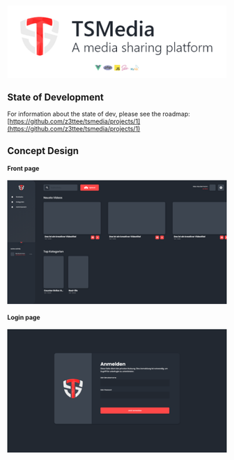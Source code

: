 ![Header](/concepts/github_header.png)

## State of Development
For information about the state of dev, please see the roadmap: [https://github.com/z3ttee/tsmedia/projects/1](https://github.com/z3ttee/tsmedia/projects/1)

## Concept Design

#### Front page
![Main Page](/concepts/main_page.png)
#### Login page
![Login Page](/concepts/login_page.png)